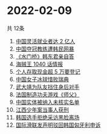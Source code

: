 # 2022-02-09
  共 12条

  <!-- BEGIN -->
  <!-- 最后更新时间:Wed Feb 09 2022 14:09:41 GMT+0000 (Coordinated Universal Time) -->
  1. [中国灵活就业者达 2 亿人](https://www.zhihu.com/search?q=灵活就业者)
1. [中国夺冠教练遭韩民网暴](https://www.zhihu.com/search?q=中国教练遭韩民网暴)
1. [《水门桥》韩东君亲自答](https://www.zhihu.com/search?q=水门桥)
1. [海贼王 1040 话情报](https://www.zhihu.com/search?q=海贼王)
1. [个人存取现金超 5 万要登记](https://www.zhihu.com/search?q=个人存取)
1. [中国女子冰球惜败瑞典](https://www.zhihu.com/search?q=冰球)
1. [武大靖为队友挡住身后对手](https://www.zhihu.com/search?q=武大靖)
1. [法国制造功夫游戏《师父》](https://www.zhihu.com/search?q=师父游戏)
1. [中国实体被纳入未核实名单](https://www.zhihu.com/search?q=美商务部)
1. [江西少年案当事人获刑](https://www.zhihu.com/search?q=江西少年案)
1. [韩国选手拒绝采访黑脸离场](https://www.zhihu.com/search?q=韩国选手拒绝采访黑脸离场)
1. [国际滑联发声明驳回韩国匈牙利申诉](https://www.zhihu.com/search?q=短道速滑申诉)
  <!-- END -->
  